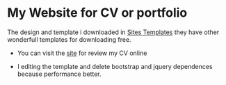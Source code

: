 # My Website for CV or portfolio

The design and template i downloaded in [Sites Templates](http://themes.3rdwavemedia.com) they have other wonderfull templates for downloading free. 

* You can visit the [site](https://hendrixroa.github.io) for review my CV online 

* I editing the template and delete bootstrap and jquery dependences because performance better. 
